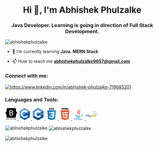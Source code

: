 <h1 align="center">Hi 👋, I'm Abhishek Phulzalke</h1>
<h3 align="center">Java Developer. Learning is going in direction of Full Stack Development.</h3>

<p align="left"> <img src="https://komarev.com/ghpvc/?username=abhishekphulzalke&label=Profile%20views&color=0e75b6&style=flat" alt="abhishekphulzalke" /> </p>

- 🌱 I’m currently learning **Java. MERN Stack**

- 📫 How to reach me **abhishekphulzalke9657@gmail.com**

<h3 align="left">Connect with me:</h3>
<p align="left">
<a href="https://linkedin.com/in/https://www.linkedin.com/in/abhishek-phulzalke-719685201" target="blank"><img align="center" src="https://raw.githubusercontent.com/rahuldkjain/github-profile-readme-generator/master/src/images/icons/Social/linked-in-alt.svg" alt="https://www.linkedin.com/in/abhishek-phulzalke-719685201" height="30" width="40" /></a>
</p>

<h3 align="left">Languages and Tools:</h3>
<p align="left"> <a href="https://getbootstrap.com" target="_blank" rel="noreferrer"> <img src="https://raw.githubusercontent.com/devicons/devicon/master/icons/bootstrap/bootstrap-plain-wordmark.svg" alt="bootstrap" width="40" height="40"/> </a> <a href="https://www.cprogramming.com/" target="_blank" rel="noreferrer"> <img src="https://raw.githubusercontent.com/devicons/devicon/master/icons/c/c-original.svg" alt="c" width="40" height="40"/> </a> <a href="https://www.w3schools.com/cpp/" target="_blank" rel="noreferrer"> <img src="https://raw.githubusercontent.com/devicons/devicon/master/icons/cplusplus/cplusplus-original.svg" alt="cplusplus" width="40" height="40"/> </a> <a href="https://www.w3schools.com/css/" target="_blank" rel="noreferrer"> <img src="https://raw.githubusercontent.com/devicons/devicon/master/icons/css3/css3-original-wordmark.svg" alt="css3" width="40" height="40"/> </a> <a href="https://www.w3.org/html/" target="_blank" rel="noreferrer"> <img src="https://raw.githubusercontent.com/devicons/devicon/master/icons/html5/html5-original-wordmark.svg" alt="html5" width="40" height="40"/> </a> <a href="https://www.java.com" target="_blank" rel="noreferrer"> <img src="https://raw.githubusercontent.com/devicons/devicon/master/icons/java/java-original.svg" alt="java" width="40" height="40"/> </a> <a href="https://www.mysql.com/" target="_blank" rel="noreferrer"> <img src="https://raw.githubusercontent.com/devicons/devicon/master/icons/mysql/mysql-original-wordmark.svg" alt="mysql" width="40" height="40"/> </a> </p>

<p><img align="left" src="https://github-readme-stats.vercel.app/api/top-langs?username=abhishekphulzalke&show_icons=true&locale=en&layout=compact" alt="abhishekphulzalke" /></p>

<p>&nbsp;<img align="center" src="https://github-readme-stats.vercel.app/api?username=abhishekphulzalke&show_icons=true&locale=en" alt="abhishekphulzalke" /></p>

<p><img align="center" src="https://github-readme-streak-stats.herokuapp.com/?user=abhishekphulzalke&" alt="abhishekphulzalke" /></p>
